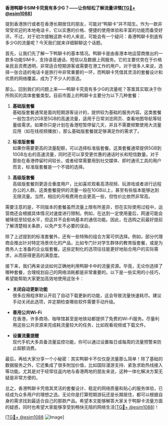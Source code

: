 **香港鸭聊卡SIM卡究竟有多少G？——让你轻松了解流量详情[[TG💪+ @esim1088](https://t.me/s/esim1088)]**

提到香港旅行或者在香港长期居住的朋友，可能对“鸭聊卡”并不陌生。作为一款非常受欢迎的本地电话卡，它以实惠的价格、便捷的使用体验和丰富的功能而备受好评。不过，对于初次接触这款卡的人来说，可能会有一个疑问：香港鸭聊卡到底有多少G的流量呢？今天我们就来详细聊聊这个话题。

首先，让我们先了解一下鸭聊卡的基本情况。鸭聊卡是由香港本地运营商推出的一款多功能SIM卡，支持语音通话、短信以及数据上网服务。它的主要优势在于价格亲民且资费透明，非常适合短期游客或需要在港工作的用户。对于很多人来说，选择一张合适的电话卡是旅行中非常重要的一环，而鸭聊卡凭借其灵活的套餐设计和优质的网络覆盖，成为了不少人的首选。

那么，回到我们的问题上来——鸭聊卡究竟有多少G的流量呢？答案其实取决于你所购买的具体套餐类型。目前市面上的鸭聊卡主要分为以下几种套餐：

1. **基础版套餐**  
   基础版套餐通常是面向短期游客设计的，提供较为基础的服务内容。这类套餐一般包含约2GB至5GB的高速流量，适用于日常浏览网页、查看地图导航等轻量级需求。如果你只是计划在香港短暂停留几天，并且不需要频繁使用大流量应用（如在线视频播放），那么基础版套餐就足够满足你的需求了。

2. **标准版套餐**  
   如果你需要更高的流量配额，可以选择标准版套餐。这类套餐通常提供5GB到10GB左右的高速流量，同时还可以享受更优惠的通话时长和短信数量。对于那些在香港停留时间较长，或者经常需要用到社交媒体、即时通讯工具的用户而言，标准版套餐是一个不错的选择。

3. **高级版套餐**  
   高级版套餐则更适合重度用户，比如喜欢观看高清视频、玩游戏或者进行远程办公的人群。这类套餐提供的流量一般在10GB以上，甚至有些版本能够达到无限流量。当然，相应的月租费用也会更高一些，但性价比依然非常高。

需要注意的是，不同版本的套餐虽然流量上限有所差异，但在实际使用过程中，运营商还会根据具体情况对速度进行限制。例如，在达到一定使用量后，网速可能会被降低至较低水平，但这并不会影响基本的通信功能。因此，在选购之前最好提前了解清楚相关条款，以免产生不必要的误会。

除了上述提到的标准套餐外，还有一些特殊的组合方案可供选择。例如，部分代理商会推出针对特定场景优化的产品，比如专门针对学生群体的教育版套餐，或是为商务人士准备的企业版套餐。这些定制化的选项往往能更好地贴合用户的实际需求，从而获得更高的满意度。

接下来，我们再来谈谈如何正确地利用鸭聊卡中的流量资源。毕竟，无论你选择了哪种套餐，合理规划自己的网络消耗都是非常重要的。以下是一些实用的小技巧，希望能帮助大家更加高效地使用这张卡：

- **关闭自动更新功能**  
  很多应用程序默认开启了自动下载更新的功能，这会导致流量快速耗尽。建议手动关闭此选项，并定期检查哪些软件需要手动升级。

- **善用公共Wi-Fi**  
  在香港，许多商场、咖啡馆甚至是地铁站都提供了免费的Wi-Fi服务。尽量利用这些公共资源来完成耗流量较大的任务，比如观看视频或下载文件。

- **设置流量提醒**  
  现代手机大多具备流量监控功能，你可以通过设置每日或每周的流量预警来防止超额消费。

最后，再给大家分享一个小秘密：其实鸭聊卡不仅仅是流量那么简单！除了基础的数据服务之外，它还集成了很多附加价值，比如国际漫游支持、紧急求助热线接入等功能。尤其是对于经常往返内地与香港两地的朋友来说，这种一体化解决方案无疑是非常方便的。

总之，香港鸭聊卡凭借其灵活的套餐设计、稳定的网络质量和贴心的服务体验，已经成为众多用户的理想之选。无论你是打算短期游玩还是长期居住，都可以根据自身的需求找到最适合自己的那款产品。希望本文能够解答大家关于鸭聊卡流量方面的疑惑，同时也希望大家能够享受到畅快无阻的网络生活[[TG💪+ @esim1088](https://t.me/s/esim1088)]！

[[TG💪+ @esim1088](https://t.me/s/esim1088) ![Image](https://i.postimg.cc/4NQfJmqS/Snipaste-2025-05-13-00-14-12.png)]